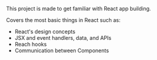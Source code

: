 This project is made to get familiar with React app building.

Covers the most basic things in React such as:
- React's design concepts
- JSX and event handlers, data, and APIs
- Reach hooks
- Communication between Components
